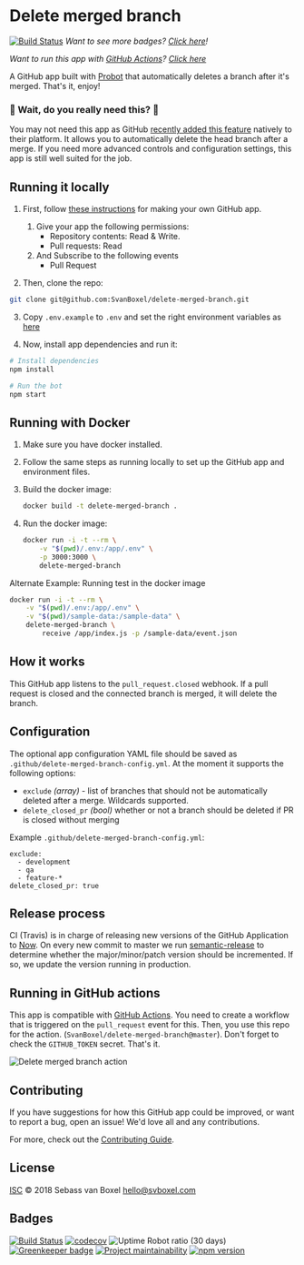 # Delete merged branch
[![Build Status](https://travis-ci.com/SvanBoxel/delete-merged-branch.svg?token=BrByTtLgfVKqDJ6GzD2p&branch=master)](https://travis-ci.com/SvanBoxel/delete-merged-branch)
_Want to see more badges? [Click here](#badges)!_


_Want to run this app with [GitHub Actions](https://github.com/features/actions)? [Click here](#running-in-github-actions)_

A GitHub app built with [Probot](https://github.com/probot/probot) that automatically deletes a branch after it's merged. That's it, enjoy! 

### 🔔 Wait, do you really need this? 🔔
You may not need this app as GitHub [recently added this feature](https://github.blog/changelog/2019-07-31-automatically-delete-head-branches-of-pull-requests/) natively to their platform. It allows you to automatically delete the head branch after a merge. If you need more advanced controls and configuration settings, this app is still well suited for the job. 


## Running it locally
1. First, follow [these instructions](https://probot.github.io/docs/development/#configure-a-github-app) for making your own GitHub app.
    1. Give your app the following permissions:
          - Repository contents: Read & Write.
          - Pull requests: Read
    2. And Subscribe to the following events
          - Pull Request

2. Then, clone the repo:
```sh
git clone git@github.com:SvanBoxel/delete-merged-branch.git
```

3. Copy `.env.example` to `.env` and set the right environment variables as [here](https://probot.github.io/docs/configuration/)

4. Now, install app dependencies and run it:

```sh
# Install dependencies
npm install

# Run the bot
npm start
```

## Running with Docker

1. Make sure you have docker installed.

2. Follow the same steps as running locally to set up the GitHub app and
   environment files.

3. Build the docker image:

   ```sh
   docker build -t delete-merged-branch .
   ```

4. Run the docker image:

   ```sh
   docker run -i -t --rm \
       -v "$(pwd)/.env:/app/.env" \
       -p 3000:3000 \
       delete-merged-branch
   ```

Alternate Example: Running test in the docker image

```sh
docker run -i -t --rm \
    -v "$(pwd)/.env:/app/.env" \
    -v "$(pwd)/sample-data:/sample-data" \
    delete-merged-branch \
        receive /app/index.js -p /sample-data/event.json
```

## How it works
This GitHub app listens to the `pull_request.closed` webhook. If a pull request is closed and the connected branch is merged, it will delete the branch.

## Configuration
The optional app configuration YAML file should be saved as `.github/delete-merged-branch-config.yml`. At the moment it supports the following options:

- `exclude` _(array)_ - list of branches that should not be automatically deleted after a merge. Wildcards supported.
- `delete_closed_pr` _(bool)_ whether or not a branch should be deleted if PR is closed without merging

Example `.github/delete-merged-branch-config.yml`:

```
exclude: 
  - development
  - qa
  - feature-*
delete_closed_pr: true
```

## Release process
CI (Travis) is in charge of releasing new versions of the GitHub Application to [Now](https://zeit.co/now). On every new commit to master we run [semantic-release](https://github.com/semantic-release/semantic-release) to determine whether the major/minor/patch version should be incremented. If so, we update the version running in production.

## Running in GitHub actions
This app is compatible with [GitHub Actions](https://github.com/features/actions). You need to create a workflow that is triggered on the `pull_request` event for this. Then, you use this repo for the action. (`SvanBoxel/delete-merged-branch@master`). Don't forget to check the `GITHUB_TOKEN` secret. That's it.

![Delete merged branch action](https://user-images.githubusercontent.com/24505883/48064765-14e49180-e1c9-11e8-9fa5-151bf5783b5c.png)

## Contributing

If you have suggestions for how this GitHub app could be improved, or want to report a bug, open an issue! We'd love all and any contributions.

For more, check out the [Contributing Guide](CONTRIBUTING.md).

## License

[ISC](LICENSE) © 2018 Sebass van Boxel <hello@svboxel.com>

## Badges
[![Build Status](https://travis-ci.com/SvanBoxel/delete-merged-branch.svg?token=BrByTtLgfVKqDJ6GzD2p&branch=master)](https://travis-ci.com/SvanBoxel/delete-merged-branch)
[![codecov](https://codecov.io/gh/SvanBoxel/delete-merged-branch/branch/master/graph/badge.svg)](https://codecov.io/gh/SvanBoxel/delete-merged-branch)
![Uptime Robot ratio (30 days)](https://img.shields.io/uptimerobot/ratio/m780713473-6281c6fa7a94950835bfea39.svg)
[![Greenkeeper badge](https://badges.greenkeeper.io/SvanBoxel/delete-merged-branch.svg?token=f5b0c3f23f4ab216a26c3c3559453a514b321c54b14aed881e543a5969eeca62&ts=1531752685299)](https://greenkeeper.io/)
[![Project maintainability](https://sonarcloud.io/api/project_badges/measure?project=SvanBoxel_delete-merged-branch&metric=sqale_rating)](https://sonarcloud.io/dashboard?id=SvanBoxel_delete-merged-branch)
[![npm version](https://badge.fury.io/js/delete-merged-branch.svg)](https://www.npmjs.com/package/delete-merged-branch)
